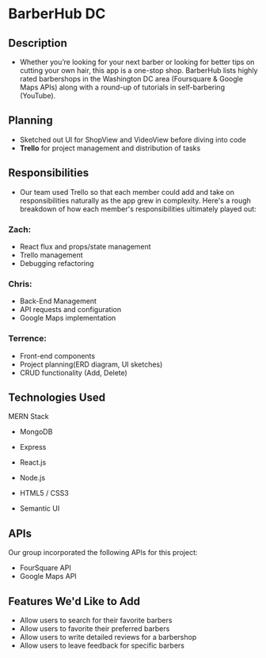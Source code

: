 # BarberHub DC

## Description
- Whether you’re looking for your next barber or looking for better tips on cutting your own hair, this app is a one-stop shop. BarberHub lists highly rated barbershops in the Washington DC area (Foursquare & Google Maps APIs) along with a round-up of tutorials in self-barbering (YouTube).

## Planning
- Sketched out UI for ShopView and VideoView before diving into code
- **Trello** for project management and distribution of tasks

## Responsibilities
- Our team used Trello so that each member could add and take on responsibilities naturally as the app grew in complexity. Here's a rough breakdown of how each member's responsibilities ultimately played out:

### Zach:
- React flux and props/state management
- Trello management
-	Debugging refactoring

### Chris:
- Back-End Management
- API requests and configuration
- Google Maps implementation

### Terrence:
- Front-end components
- Project planning(ERD diagram, UI sketches)
- CRUD functionality (Add, Delete)


## Technologies Used
MERN Stack
- MongoDB
- Express
- React.js
- Node.js

- HTML5 / CSS3
- Semantic UI

## APIs
Our group incorporated the following APIs for this project:
- FourSquare API
- Google Maps API

## Features We'd Like to Add
- Allow users to search for their favorite barbers
- Allow users to favorite their preferred barbers
- Allow users to write detailed reviews for a barbershop
- Allow users to leave feedback for specific barbers

